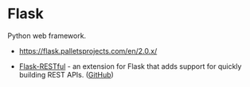 # Flask

Python web framework.

* <https://flask.palletsprojects.com/en/2.0.x/>

* [Flask-RESTful](https://flask-restful.readthedocs.io/) - an extension for Flask that adds support for quickly building REST APIs. ([GitHub](https://github.com/flask-restful/flask-restful))